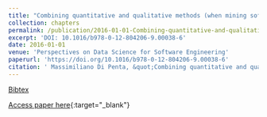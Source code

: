 ```yaml
---
title: "Combining quantitative and qualitative methods (when mining software data)"
collection: chapters
permalink: /publication/2016-01-01-Combining-quantitative-and-qualitative-methods-when-mining-software-data
excerpt: 'DOI: 10.1016/b978-0-12-804206-9.00038-6'
date: 2016-01-01
venue: 'Perspectives on Data Science for Software Engineering'
paperurl: 'https://doi.org/10.1016/b978-0-12-804206-9.00038-6'
citation: ' Massimiliano Di Penta, &quot;Combining quantitative and qualitative methods (when mining software data).&quot; Perspectives on Data Science for Software Engineering, 2016.'
---
```

[Bibtex](https://dblp.org/rec/bib/books/el/16/Penta16)

[Access paper here](https://doi.org/10.1016/b978-0-12-804206-9.00038-6){:target="_blank"}
